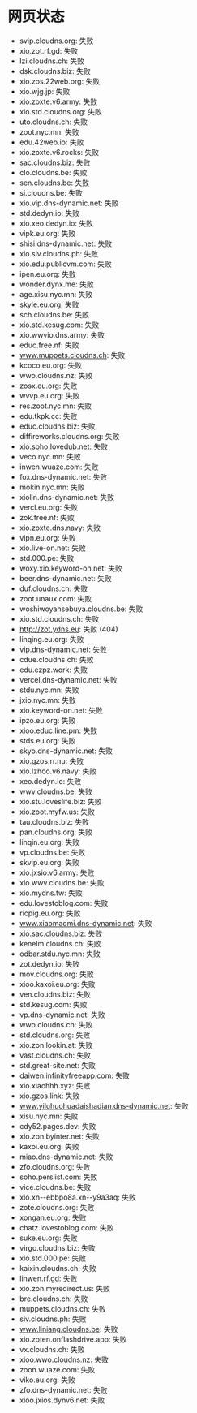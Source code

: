 # 网页状态
- svip.cloudns.org: 失败
- xio.zot.rf.gd: 失败
- lzi.cloudns.ch: 失败
- dsk.cloudns.biz: 失败
- xio.zos.22web.org: 失败
- xio.wjg.jp: 失败
- xio.zoxte.v6.army: 失败
- xio.std.cloudns.org: 失败
- uto.cloudns.ch: 失败
- zoot.nyc.mn: 失败
- edu.42web.io: 失败
- xio.zoxte.v6.rocks: 失败
- sac.cloudns.biz: 失败
- clo.cloudns.be: 失败
- sen.cloudns.be: 失败
- si.cloudns.be: 失败
- xio.vip.dns-dynamic.net: 失败
- std.dedyn.io: 失败
- xio.xeo.dedyn.io: 失败
- vipk.eu.org: 失败
- shisi.dns-dynamic.net: 失败
- xio.siv.cloudns.ph: 失败
- xio.edu.publicvm.com: 失败
- ipen.eu.org: 失败
- wonder.dynx.me: 失败
- age.xisu.nyc.mn: 失败
- skyle.eu.org: 失败
- sch.cloudns.be: 失败
- xio.std.kesug.com: 失败
- xio.wwvio.dns.army: 失败
- educ.free.nf: 失败
- www.muppets.cloudns.ch: 失败
- kcoco.eu.org: 失败
- wwo.cloudns.nz: 失败
- zosx.eu.org: 失败
- wvvp.eu.org: 失败
- res.zoot.nyc.mn: 失败
- edu.tkpk.cc: 失败
- educ.cloudns.biz: 失败
- diffireworks.cloudns.org: 失败
- xio.soho.lovedub.net: 失败
- veco.nyc.mn: 失败
- inwen.wuaze.com: 失败
- fox.dns-dynamic.net: 失败
- mokin.nyc.mn: 失败
- xiolin.dns-dynamic.net: 失败
- vercl.eu.org: 失败
- zok.free.nf: 失败
- xio.zoxte.dns.navy: 失败
- vipn.eu.org: 失败
- xio.live-on.net: 失败
- std.000.pe: 失败
- woxy.xio.keyword-on.net: 失败
- beer.dns-dynamic.net: 失败
- duf.cloudns.ch: 失败
- zoot.unaux.com: 失败
- woshiwoyansebuya.cloudns.be: 失败
- xio.std.cloudns.ch: 失败
- http://zot.ydns.eu: 失败 (404)
- linqing.eu.org: 失败
- vip.dns-dynamic.net: 失败
- cdue.cloudns.ch: 失败
- edu.ezpz.work: 失败
- vercel.dns-dynamic.net: 失败
- stdu.nyc.mn: 失败
- jxio.nyc.mn: 失败
- xio.keyword-on.net: 失败
- ipzo.eu.org: 失败
- xioo.educ.line.pm: 失败
- stds.eu.org: 失败
- skyo.dns-dynamic.net: 失败
- xio.gzos.rr.nu: 失败
- xio.lzhoo.v6.navy: 失败
- xeo.dedyn.io: 失败
- wwv.cloudns.be: 失败
- xio.stu.loveslife.biz: 失败
- xio.zoot.myfw.us: 失败
- tau.cloudns.biz: 失败
- pan.cloudns.org: 失败
- linqin.eu.org: 失败
- vp.cloudns.be: 失败
- skvip.eu.org: 失败
- xio.jxsio.v6.army: 失败
- xio.wwv.cloudns.be: 失败
- xio.mydns.tw: 失败
- edu.lovestoblog.com: 失败
- ricpig.eu.org: 失败
- www.xiaomaomi.dns-dynamic.net: 失败
- xio.sac.cloudns.biz: 失败
- kenelm.cloudns.ch: 失败
- odbar.stdu.nyc.mn: 失败
- zot.dedyn.io: 失败
- mov.cloudns.org: 失败
- xioo.kaxoi.eu.org: 失败
- ven.cloudns.biz: 失败
- std.kesug.com: 失败
- vp.dns-dynamic.net: 失败
- wwo.cloudns.ch: 失败
- std.cloudns.org: 失败
- xio.zon.lookin.at: 失败
- vast.cloudns.ch: 失败
- std.great-site.net: 失败
- daiwen.infinityfreeapp.com: 失败
- xio.xiaohhh.xyz: 失败
- xio.gzos.link: 失败
- www.yiluhuohuadaishadian.dns-dynamic.net: 失败
- xisu.nyc.mn: 失败
- cdy52.pages.dev: 失败
- xio.zon.byinter.net: 失败
- kaxoi.eu.org: 失败
- miao.dns-dynamic.net: 失败
- zfo.cloudns.org: 失败
- soho.perslist.com: 失败
- vice.cloudns.be: 失败
- xio.xn--ebbpo8a.xn--y9a3aq: 失败
- zote.cloudns.org: 失败
- xongan.eu.org: 失败
- chatz.lovestoblog.com: 失败
- suke.eu.org: 失败
- virgo.cloudns.biz: 失败
- xio.std.000.pe: 失败
- kaixin.cloudns.ch: 失败
- linwen.rf.gd: 失败
- xio.zon.myredirect.us: 失败
- bre.cloudns.ch: 失败
- muppets.cloudns.ch: 失败
- siv.cloudns.ph: 失败
- www.liniang.cloudns.be: 失败
- xio.zoten.onflashdrive.app: 失败
- vx.cloudns.ch: 失败
- xioo.wwo.cloudns.nz: 失败
- zoon.wuaze.com: 失败
- viko.eu.org: 失败
- zfo.dns-dynamic.net: 失败
- xioo.jxios.dynv6.net: 失败
